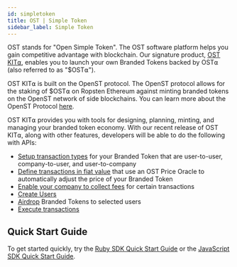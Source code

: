```yaml
---
id: simpletoken
title: OST | Simple Token
sidebar_label: Simple Token
---
```


OST stands for "Open Simple Token". The OST software platform helps you gain competitive advantage with blockchain. Our signature product, [<u>OST KIT⍺</u>](https://kit.ost.com), enables you to launch your own Branded Tokens backed by OST⍺ (also referred to as "$OST⍺").

OST KIT⍺ is built on the OpenST protocol. The OpenST protocol allows for the staking of $OST⍺ on Ropsten Ethereum against minting branded tokens on the OpenST network of side blockchains. You can learn more about the OpenST Protocol [<u>here</u>](https://openst.org).

OST KIT⍺ provides you with tools for designing, planning, minting, and managing your branded token economy. With our recent release of OST KIT⍺, along with other features, developers will be able to do the following with APIs: 

* [<u>Setup transaction types</u>](../kyc/2_06_API_TRANSACTION-TYPES_CREATE.md) for your Branded Token that are user-to-user, company-to-user, and user-to-company
* [<u>Define transactions in fiat value</u>](../kyc/2_06_API_TRANSACTION-TYPES_CREATE.md) that use an OST Price Oracle to automatically adjust the price of your Branded Token
* [<u>Enable your company to collect fees</u>](../kyc/2_06_API_TRANSACTION-TYPES_CREATE.md) for certain transactions
* [<u>Create Users</u>](../kyc/2_01_API_USERS_CREATE.md) 
* [<u>Airdrop</u>](../kyc/2_04_API_AIRDROP_DROP.md) Branded Tokens to selected users
* [<u>Execute transactions</u>](../kyc/2_09_API_TRANSACTION-TYPES_EXECUTE.md) 

## Quick Start Guide

To get started quickly, try the [<u>Ruby SDK Quick Start Guide</u>](3_01_SDK_RUBY.md) or the [<u>JavaScript SDK Quick Start Guide</u>](3_02_SDK_JAVASCRIPT.md).


